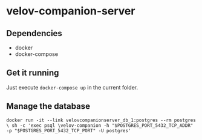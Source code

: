 # velov-companion-server


## Dependencies

- docker
- docker-compose

## Get it running

Just execute `docker-compose up` in the current folder.

## Manage the database

`docker run -it --link velovcompanionserver_db_1:postgres --rm postgres \
    sh -c 'exec psql \velov-companion -h "$POSTGRES_PORT_5432_TCP_ADDR" -p "$POSTGRES_PORT_5432_TCP_PORT" -U postgres'`

